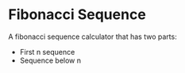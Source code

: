 # Fibonacci Sequence
A fibonacci sequence calculator that has two parts: 
- First n sequence
- Sequence below n
